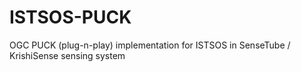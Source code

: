 # ISTSOS-PUCK
OGC PUCK (plug-n-play) implementation for ISTSOS in SenseTube / KrishiSense sensing system
